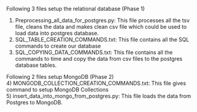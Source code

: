 Following 3 files setup the relational database (Phase 1)  
1) Preprocessing_all_data_for_postgres.py: This file processes all the tsv file, cleans the data and makes clean csv file which could be used to load data into postgres database.  
2) SQL_TABLE_CREATION_COMMANDS.txt: This file contains all the SQL commands to create our database  
3) SQL_COPYING_DATA_COMMANDS.txt: This file contains all the commands to time and copy the data from csv files to the postgres database tables.  
  
Following 2 files setup MongoDB (Phase 2)  
4) MONGODB_COLLECTION_CREATION_COMMANDS.txt: This file gives command to setup MongoDB Collections  
5) insert_data_into_mongo_from_postgres.py: This file loads the data from Postgres to MongoDB.  

